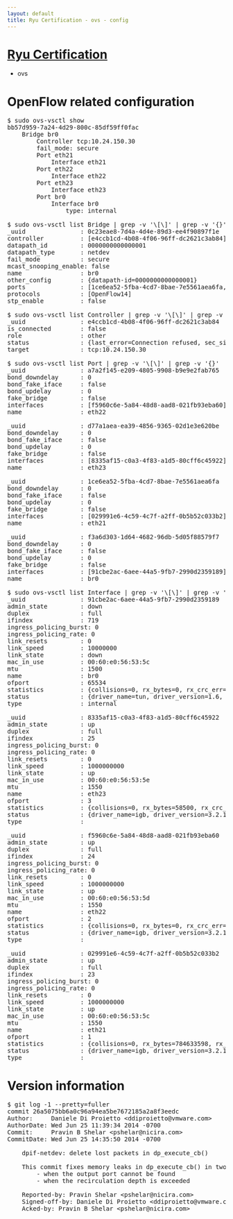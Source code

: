 ```yaml
---
layout: default
title: Ryu Certification - ovs - config
---
```

# [Ryu Certification](http://osrg.github.io/ryu/certification.html)
* ovs 

# OpenFlow related configuration
<pre>
$ sudo ovs-vsctl show
bb57d959-7a24-4d29-800c-85df59ff0fac
    Bridge br0
        Controller tcp:10.24.150.30
        fail_mode: secure
        Port eth21
            Interface eth21
        Port eth22
            Interface eth22
        Port eth23
            Interface eth23
        Port br0
            Interface br0
                type: internal

$ sudo ovs-vsctl list Bridge | grep -v '\[\]' | grep -v '{}'
_uuid               : 0c23eae8-7d4a-4d4e-89d3-ee4f90897f1e
controller          : [e4ccb1cd-4b08-4f06-96ff-dc2621c3ab84]
datapath_id         : 0000000000000001
datapath_type       : netdev
fail_mode           : secure
mcast_snooping_enable: false
name                : br0
other_config        : {datapath-id=0000000000000001}
ports               : [1ce6ea52-5fba-4cd7-8bae-7e5561aea6fa, a7a2f145-e209-4805-9908-b9e9e2fab765, d77a1aea-ea39-4856-9365-02d1e3e620be, f3a6d303-1d64-4682-96db-5d05f88579f7]
protocols           : [OpenFlow14]
stp_enable          : false

$ sudo ovs-vsctl list Controller | grep -v '\[\]' | grep -v '{}'
_uuid               : e4ccb1cd-4b08-4f06-96ff-dc2621c3ab84
is_connected        : false
role                : other
status              : {last_error=Connection refused, sec_since_connect=647, sec_since_disconnect=2, state=BACKOFF}
target              : tcp:10.24.150.30

$ sudo ovs-vsctl list Port | grep -v '\[\]' | grep -v '{}'
_uuid               : a7a2f145-e209-4805-9908-b9e9e2fab765
bond_downdelay      : 0
bond_fake_iface     : false
bond_updelay        : 0
fake_bridge         : false
interfaces          : [f5960c6e-5a84-48d8-aad8-021fb93eba60]
name                : eth22

_uuid               : d77a1aea-ea39-4856-9365-02d1e3e620be
bond_downdelay      : 0
bond_fake_iface     : false
bond_updelay        : 0
fake_bridge         : false
interfaces          : [8335af15-c0a3-4f83-a1d5-80cff6c45922]
name                : eth23

_uuid               : 1ce6ea52-5fba-4cd7-8bae-7e5561aea6fa
bond_downdelay      : 0
bond_fake_iface     : false
bond_updelay        : 0
fake_bridge         : false
interfaces          : [029991e6-4c59-4c7f-a2ff-0b5b52c033b2]
name                : eth21

_uuid               : f3a6d303-1d64-4682-96db-5d05f88579f7
bond_downdelay      : 0
bond_fake_iface     : false
bond_updelay        : 0
fake_bridge         : false
interfaces          : [91cbe2ac-6aee-44a5-9fb7-2990d2359189]
name                : br0

$ sudo ovs-vsctl list Interface | grep -v '\[\]' | grep -v '{}'
_uuid               : 91cbe2ac-6aee-44a5-9fb7-2990d2359189
admin_state         : down
duplex              : full
ifindex             : 719
ingress_policing_burst: 0
ingress_policing_rate: 0
link_resets         : 0
link_speed          : 10000000
link_state          : down
mac_in_use          : 00:60:e0:56:53:5c
mtu                 : 1500
name                : br0
ofport              : 65534
statistics          : {collisions=0, rx_bytes=0, rx_crc_err=0, rx_dropped=0, rx_errors=0, rx_frame_err=0, rx_over_err=0, rx_packets=0, tx_bytes=0, tx_dropped=0, tx_errors=0, tx_packets=0}
status              : {driver_name=tun, driver_version=1.6, firmware_version=N/A}
type                : internal

_uuid               : 8335af15-c0a3-4f83-a1d5-80cff6c45922
admin_state         : up
duplex              : full
ifindex             : 25
ingress_policing_burst: 0
ingress_policing_rate: 0
link_resets         : 0
link_speed          : 1000000000
link_state          : up
mac_in_use          : 00:60:e0:56:53:5e
mtu                 : 1550
name                : eth23
ofport              : 3
statistics          : {collisions=0, rx_bytes=58500, rx_crc_err=0, rx_dropped=0, rx_errors=0, rx_frame_err=0, rx_over_err=0, rx_packets=39, tx_bytes=2858467284, tx_dropped=0, tx_errors=0, tx_packets=13359575}
status              : {driver_name=igb, driver_version=3.2.10-k, firmware_version=2.10-9}
type                : 

_uuid               : f5960c6e-5a84-48d8-aad8-021fb93eba60
admin_state         : up
duplex              : full
ifindex             : 24
ingress_policing_burst: 0
ingress_policing_rate: 0
link_resets         : 0
link_speed          : 1000000000
link_state          : up
mac_in_use          : 00:60:e0:56:53:5d
mtu                 : 1550
name                : eth22
ofport              : 2
statistics          : {collisions=0, rx_bytes=0, rx_crc_err=0, rx_dropped=0, rx_errors=0, rx_frame_err=0, rx_over_err=0, rx_packets=0, tx_bytes=2807858132, tx_dropped=0, tx_errors=0, tx_packets=36286284}
status              : {driver_name=igb, driver_version=3.2.10-k, firmware_version=2.10-9}
type                : 

_uuid               : 029991e6-4c59-4c7f-a2ff-0b5b52c033b2
admin_state         : up
duplex              : full
ifindex             : 23
ingress_policing_burst: 0
ingress_policing_rate: 0
link_resets         : 0
link_speed          : 1000000000
link_state          : up
mac_in_use          : 00:60:e0:56:53:5c
mtu                 : 1550
name                : eth21
ofport              : 1
statistics          : {collisions=0, rx_bytes=784633598, rx_crc_err=0, rx_dropped=0, rx_errors=0, rx_frame_err=0, rx_over_err=0, rx_packets=92291158, tx_bytes=0, tx_dropped=0, tx_errors=0, tx_packets=0}
status              : {driver_name=igb, driver_version=3.2.10-k, firmware_version=2.10-9}
type                : 
</pre>

# Version information
<pre>
$ git log -1 --pretty=fuller
commit 26a5075bb6a0c96a94ea5be7672185a2a8f3eedc
Author:     Daniele Di Proietto &lt;ddiproietto@vmware.com&gt;
AuthorDate: Wed Jun 25 11:39:34 2014 -0700
Commit:     Pravin B Shelar &lt;pshelar@nicira.com&gt;
CommitDate: Wed Jun 25 14:35:50 2014 -0700

    dpif-netdev: delete lost packets in dp_execute_cb&#40;&#41;
    
    This commit fixes memory leaks in dp_execute_cb&#40;&#41; in two cases:
        - when the output port cannot be found
        - when the recirculation depth is exceeded
    
    Reported-by: Pravin Shelar &lt;pshelar@nicira.com&gt;
    Signed-off-by: Daniele Di Proietto &lt;ddiproietto@vmware.com&gt;
    Acked-by: Pravin B Shelar &lt;pshelar@nicira.com&gt;
</pre>
